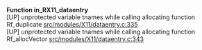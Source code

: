   
__Function in_RX11_dataentry__  
  [UP] unprotected variable tnames while calling allocating function Rf_duplicate [src/modules/X11/dataentry.c:335](https://github.com/wch/r-source/blob/5c98f228d6748a8e49ef684f98af2b034701719b/src/modules/X11/dataentry.c/#L335)  
  [UP] unprotected variable tnames while calling allocating function Rf_allocVector [src/modules/X11/dataentry.c:343](https://github.com/wch/r-source/blob/5c98f228d6748a8e49ef684f98af2b034701719b/src/modules/X11/dataentry.c/#L343)  
